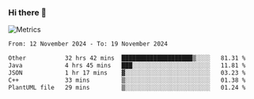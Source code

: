 ### Hi there 👋

![Metrics](https://github.com/radoapx/radoapx/blob/main/github-metrics.svg)

<!--START_SECTION:waka-->

```txt
From: 12 November 2024 - To: 19 November 2024

Other           32 hrs 42 mins  ████████████████████▒░░░░   81.31 %
Java            4 hrs 45 mins   ███░░░░░░░░░░░░░░░░░░░░░░   11.81 %
JSON            1 hr 17 mins    ▓░░░░░░░░░░░░░░░░░░░░░░░░   03.23 %
C++             33 mins         ▒░░░░░░░░░░░░░░░░░░░░░░░░   01.38 %
PlantUML file   29 mins         ▒░░░░░░░░░░░░░░░░░░░░░░░░   01.24 %
```

<!--END_SECTION:waka-->

<!--
**radoapx/radoapx** is a ✨ _special_ ✨ repository because its `README.md` (this file) appears on your GitHub profile.

Here are some ideas to get you started:

- 🔭 I’m currently working on ...
- 🌱 I’m currently learning ...
- 👯 I’m looking to collaborate on ...
- 🤔 I’m looking for help with ...
- 💬 Ask me about ...
- 📫 How to reach me: ...
- 😄 Pronouns: ...
- ⚡ Fun fact: ...
-->
